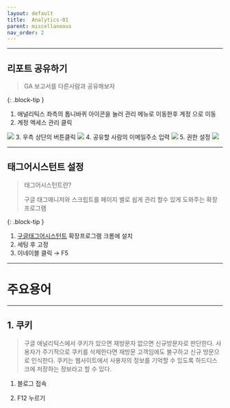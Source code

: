 ```yaml
---
layout: default
title:  Analytics-01
parent: miscellaneous
nav_order: 2
---
```


---
## 리포트 공유하기

>
> GA 보고서를 다른사람과 공유해보자
> 
{: .block-tip }

1. 애널리틱스 좌측의 톱니바퀴 아이콘을 눌러 관리 메뉴로 이동한후 계정 으로 이동
2. 계정 엑세스 관리 클릭
  <img src='{{ "/assets/img/00.png" | relative_url }}'>
3. 우측 상단의 버튼클릭
  <img src='{{ "/assets/img/01.png" | relative_url }}'>
4. 공유할 사람의 이메일주소 입력
  <img src='{{ "/assets/img/03.png" | relative_url }}'>
5. 권한 설정
  <img src='{{ "/assets/img/04.png" | relative_url }}'>

---
## 태그어시스턴트 설정

>태그어시스턴트란?
>
>구글 태그매니저와 스크립트를 페이지 별로 쉽게 관리 할수 있게 도와주는 확장 프로그램
> 
{: .block-tip }

1. [구글태그어시스턴트](https://chrome.google.com/webstore/detail/tag-assistant-legacy-by-g/kejbdjndbnbjgmefkgdddjlbokphdefk?hl=ko) 확장프로그램 크롬에 설치
2. 세팅 후 고정
3. 이네이블 클릭 → F5
   <!--    <img src='{{ "/assets/img/18.png" | relative_url }}'>
      <img src='{{ "/assets/img/19.png" | relative_url }}'> -->

---
# 주요용어
---
## 1. 쿠키

>구글 애널리틱스에서 쿠키가 있으면 재방문자 없으면 신규방문자로 판단한다.
>사용자가 주기적으로 쿠키를 삭제한다면 재방문 고객임에도 불구하고 신규 방문으로 인식한다.
>쿠키는 웹사이트에서 사용자의 정보를 기억할 수 있도록 하드디스크에 저장하는 정보라고 할 수 있다.

1. 블로그 접속

2. F12 누르기

